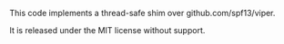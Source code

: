 This code implements a thread-safe shim over github.com/spf13/viper.

It is released under the MIT license without support.
